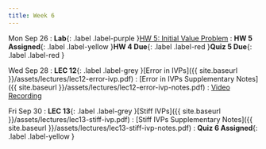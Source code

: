 ```yaml
---
title: Week 6
---
```


Mon Sep 26
: **Lab**{: .label .label-purple }[HW 5: Initial Value Problem](https://classroom.github.com/a/9ycbiATs)
: **HW 5 Assigned**{: .label .label-yellow }**HW 4 Due**{: .label .label-red }**Quiz 5 Due**{: .label .label-red }

Wed Sep 28
: **LEC 12**{: .label .label-grey }[Error in IVPs]({{ site.baseurl }}/assets/lectures/lec12-error-ivp.pdf)
    : [Error in IVPs Supplementary Notes]({{ site.baseurl }}/assets/lectures/lec12-error-ivp-notes.pdf)
    : [Video Recording](https://mediaspace.illinois.edu/channel/AE370+-+Aerospace+Numerical+Methods+%28Fall+2022%29/274905892/subscribe)

Fri Sep 30
: **LEC 13**{: .label .label-grey }[Stiff IVPs]({{ site.baseurl }}/assets/lectures/lec13-stiff-ivp.pdf)
    : [Stiff IVPs Supplementary Notes]({{ site.baseurl }}/assets/lectures/lec13-stiff-ivp-notes.pdf)
: **Quiz 6 Assigned**{: .label .label-yellow }